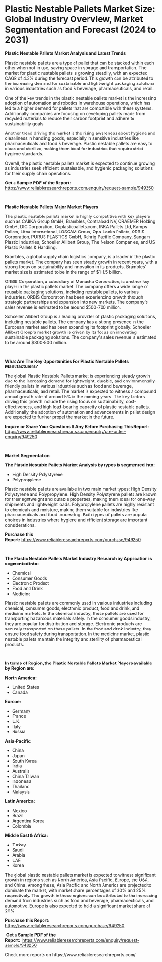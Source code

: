 <p><h1>Plastic Nestable Pallets Market Size: Global Industry Overview, Market Segmentation and Forecast (2024 to 2031)</h1></p><p><strong>Plastic Nestable Pallets Market Analysis and Latest Trends</strong></p>
<p><p>Plastic nestable pallets are a type of pallet that can be stacked within each other when not in use, saving space in storage and transportation. The market for plastic nestable pallets is growing steadily, with an expected CAGR of 4.3% during the forecast period. This growth can be attributed to the increasing demand for sustainable and lightweight packaging solutions in various industries such as food & beverage, pharmaceuticals, and retail.</p><p>One of the key trends in the plastic nestable pallets market is the increasing adoption of automation and robotics in warehouse operations, which has led to a higher demand for pallets that are compatible with these systems. Additionally, companies are focusing on developing pallets made from recycled materials to reduce their carbon footprint and adhere to sustainability goals.</p><p>Another trend driving the market is the rising awareness about hygiene and cleanliness in handling goods, especially in sensitive industries like pharmaceuticals and food & beverage. Plastic nestable pallets are easy to clean and sterilize, making them ideal for industries that require strict hygiene standards.</p><p>Overall, the plastic nestable pallets market is expected to continue growing as industries seek efficient, sustainable, and hygienic packaging solutions for their supply chain operations.</p></p>
<p><strong>Get a Sample PDF of the Report:&nbsp;</strong> <a href="https://www.reliableresearchreports.com/enquiry/request-sample/949250">https://www.reliableresearchreports.com/enquiry/request-sample/949250</a></p>
<p>&nbsp;</p>
<p><strong>Plastic Nestable Pallets Major Market Players</strong></p>
<p><p>The plastic nestable pallets market is highly competitive with key players such as CABKA Group GmbH, Brambles, Contraload NV, CRAEMER Holding GmbH, DIC Corporation, Goplasticpallets.com, INKA Pallets Ltd, Kamps Pallets, Litco International, LOSCAM Group, Opa-Locka Pallets, ORBIS Corporation, PURUS PLASTICS GmbH, Rehrig Pacific Company, Sangam Plastic Industries, Schoeller Allibert Group, The Nelson Companies, and US Plastic Pallets & Handling.</p><p>Brambles, a global supply chain logistics company, is a leader in the plastic pallets market. The company has seen steady growth in recent years, with a strong focus on sustainability and innovation in its products. Brambles' market size is estimated to be in the range of $1-1.5 billion.</p><p>ORBIS Corporation, a subsidiary of Menasha Corporation, is another key player in the plastic pallets market. The company offers a wide range of reusable packaging solutions, including nestable pallets, to various industries. ORBIS Corporation has been experiencing growth through strategic partnerships and expansion into new markets. The company's sales revenue is estimated to be around $500-700 million.</p><p>Schoeller Allibert Group is a leading provider of plastic packaging solutions, including nestable pallets. The company has a strong presence in the European market and has been expanding its footprint globally. Schoeller Allibert Group's market growth is driven by its focus on innovating sustainable packaging solutions. The company's sales revenue is estimated to be around $300-500 million.</p></p>
<p>&nbsp;</p>
<p><strong>What Are The Key Opportunities For Plastic Nestable Pallets Manufacturers?</strong></p>
<p><p>The global Plastic Nestable Pallets market is experiencing steady growth due to the increasing demand for lightweight, durable, and environmentally-friendly pallets in various industries such as food and beverage, pharmaceuticals, and retail. The market is expected to witness a compound annual growth rate of around 5% in the coming years. The key factors driving this growth include the rising focus on sustainability, cost-effectiveness, and high load-bearing capacity of plastic nestable pallets. Additionally, the adoption of automation and advancements in pallet design are expected to further propel the market in the future.</p></p>
<p><strong>Inquire or Share Your Questions If Any Before Purchasing This Report:</strong> <a href="https://www.reliableresearchreports.com/enquiry/pre-order-enquiry/949250">https://www.reliableresearchreports.com/enquiry/pre-order-enquiry/949250</a></p>
<p>&nbsp;</p>
<p><strong>Market Segmentation</strong></p>
<p><strong>The Plastic Nestable Pallets Market Analysis by types is segmented into:</strong></p>
<p><ul><li>High Density Polystyrene</li><li>Polypropylene</li></ul></p>
<p><p>Plastic nestable pallets are available in two main market types: High Density Polystyrene and Polypropylene. High Density Polystyrene pallets are known for their lightweight and durable properties, making them ideal for one-way shipments and lightweight loads. Polypropylene pallets are highly resistant to chemicals and moisture, making them suitable for industries like pharmaceuticals and food processing. Both types of pallets are popular choices in industries where hygiene and efficient storage are important considerations.</p></p>
<p><strong>Purchase this Report:&nbsp;</strong><a href="https://www.reliableresearchreports.com/purchase/949250">https://www.reliableresearchreports.com/purchase/949250</a></p>
<p>&nbsp;</p>
<p><strong>The Plastic Nestable Pallets Market Industry Research by Application is segmented into:</strong></p>
<p><ul><li>Chemical</li><li>Consumer Goods</li><li>Electronic Product</li><li>Food and Drink</li><li>Medicine</li></ul></p>
<p><p>Plastic nestable pallets are commonly used in various industries including chemical, consumer goods, electronic product, food and drink, and medicine markets. In the chemical industry, these pallets are used for transporting hazardous materials safely. In the consumer goods industry, they are popular for distribution and storage. Electronic products are securely transported on these pallets. In the food and drink industry, they ensure food safety during transportation. In the medicine market, plastic nestable pallets maintain the integrity and sterility of pharmaceutical products.</p></p>
<p>&nbsp;</p>
<p><strong>In terms of Region, the Plastic Nestable Pallets Market Players available by Region are:</strong></p>
<p>
    <p> <strong> North America: </strong>
        <ul>
            <li>United States</li>
            <li>Canada</li>
        </ul>
        </p> 
    <p> <strong> Europe: </strong>
        <ul>
            <li>Germany</li>
            <li>France</li>
            <li>U.K.</li>
            <li>Italy</li>
            <li>Russia</li>
        </ul>
        </p> 
    <p> <strong> Asia-Pacific: </strong>
        <ul>
            <li>China</li>
            <li>Japan</li>
            <li>South Korea</li>
            <li>India</li>
            <li>Australia</li>
            <li>China Taiwan</li>
            <li>Indonesia</li>
            <li>Thailand</li>
            <li>Malaysia</li>
        </ul>
        </p> 
    <p> <strong> Latin America: </strong>
        <ul>
            <li>Mexico</li>
            <li>Brazil</li>
            <li>Argentina Korea</li>
            <li>Colombia</li>
        </ul>
        </p> 
    <p> <strong> Middle East & Africa: </strong>
        <ul>
            <li>Turkey</li>
            <li>Saudi</li>
            <li>Arabia</li>
            <li>UAE</li>
            <li>Korea</li>
        </ul>
    </p>
    </p>
<p><p>The global plastic nestable pallets market is expected to witness significant growth in regions such as North America, Asia Pacific, Europe, the USA, and China. Among these, Asia Pacific and North America are projected to dominate the market, with market share percentages of 30% and 25% respectively. The growth in these regions can be attributed to the increasing demand from industries such as food and beverage, pharmaceuticals, and automotive. Europe is also expected to hold a significant market share of 20%.</p></p>
<p><strong>Purchase this Report: </strong><a href="https://www.reliableresearchreports.com/purchase/949250">https://www.reliableresearchreports.com/purchase/949250</a></p>
<p>&nbsp;<strong>Get a Sample PDF of the Report:&nbsp;&nbsp;</strong><a href="https://www.reliableresearchreports.com/enquiry/request-sample/949250">https://www.reliableresearchreports.com/enquiry/request-sample/949250</a></p>
<p><strong></strong></p>
<p>Check more reports on https://www.reliableresearchreports.com/</p>